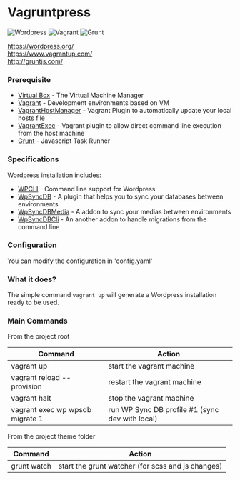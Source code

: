 # Vagruntpress  

![Wordpress](http://www.takgraph.ir/wp-content/uploads/2014/01/wordpress-logo-notext-rgb3.png)
![Vagrant](http://www.layh.com/wp-content/uploads/2014/05/logo_vagrant.png)
![Grunt](http://i.imgur.com/gzPamBO.png)

https://wordpress.org/  
https://www.vagrantup.com/  
http://gruntjs.com/  


### Prerequisite

* [Virtual Box] - The Virtual Machine Manager
* [Vagrant] - Development environments based on VM
* [VagrantHostManager] - Vagrant Plugin to automatically update your local hosts file
* [VagrantExec] - Vagrant plugin to allow direct command line execution from the host machine
* [Grunt] - Javascript Task Runner  

### Specifications

Wordpress installation includes:
* [WPCLI] - Command line support for Wordpress
* [WpSyncDB] - A plugin that helps you to sync your databases between environments
* [WpSyncDBMedia] - A addon to sync your medias between environments
* [WpSyncDBCli] - An another addon to handle migrations from the command line

### Configuration

You can modify the configuration in 'config.yaml'

### What it does?

The simple command `vagrant up` will generate a Wordpress installation ready to be used.

### Main Commands

From the project root

| Command                              |      Action                                               |
|--------------------------------------|-----------------------------------------------------------|
| vagrant up                           |  start the vagrant machine                                |
| vagrant reload --provision           |  restart the vagrant machine                              |
| vagrant halt                         |  stop the vagrant machine                                 |
| vagrant exec wp wpsdb migrate 1      |  run WP Sync DB profile #1 (sync dev with local)          |

From the project theme folder

| Command                              |      Action                                               |
|--------------------------------------|-----------------------------------------------------------|
| grunt watch                          |  start the grunt watcher (for scss and js changes)        |

[Virtual Box]:https://www.virtualbox.org/
[Vagrant]:https://www.vagrantup.com/
[VagrantHostManager]:https://github.com/michaelbontyes/vagrant-hostmanager
[VagrantExec]:https://github.com/michaelbontyes/vagrant-exec
[Grunt]:http://gruntjs.com/

[WPCLI]:http://wp-cli.org/
[WpSyncDB]:https://github.com/wp-sync-db/wp-sync-db
[WpSyncDBMedia]:https://github.com/wp-sync-db/wp-sync-db-media-files
[WpSyncDBCli]:https://github.com/wp-sync-db/wp-sync-db-cli
